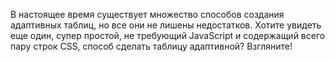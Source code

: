 В настоящее время существует множество способов создания адаптивных таблиц, но
все они не лишены недостатков. Хотите увидеть еще один, супер простой, не
требующий JavaScript и содержащий всего пару строк CSS, способ сделать таблицу
адаптивной? Взгляните!
